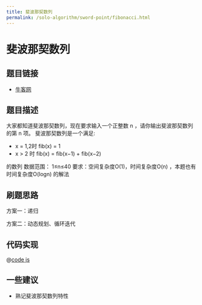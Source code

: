 ```yaml
---
title: 斐波那契数列
permalink: /solo-algorithm/sword-point/fibonacci.html
---
```


# 斐波那契数列

## 题目链接

- [牛客网](https://www.nowcoder.com/practice/c6c7742f5ba7442aada113136ddea0c3)

## 题目描述

大家都知道斐波那契数列，现在要求输入一个正整数 n ，请你输出斐波那契数列的第 n 项。
斐波那契数列是一个满足:

- x = 1,2时   fib(x) = 1
- x > 2  时   fib(x) = fib(x−1) + fib(x−2)

的数列
数据范围： 1≤n≤40
要求：空间复杂度O(1)，时间复杂度O(n) ，本题也有时间复杂度O(logn) 的解法

## 刷题思路

方案一：递归

方案二：动态规划、循环迭代

## 代码实现

@[code js](@algorithm/sword-point/动态规划/fibonacci.js)

## 一些建议

- 熟记斐波那契数列特性
